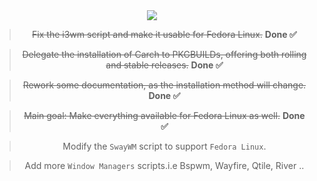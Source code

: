 <div align="center">

<img src="https://cdn-icons-png.flaticon.com/128/2387/2387635.png" />

</div>

<div align="center">

> ~~Fix the i3wm script and make it usable for Fedora Linux.~~ **Done ✅** 

> ~~Delegate the installation of Carch to PKGBUILDs, offering both rolling and stable releases.~~ **Done ✅**

> ~~Rework some documentation, as the installation method will change.~~ **Done ✅**

> ~~Main goal: Make everything available for Fedora Linux as well.~~ **Done ✅**

> Modify the `SwayWM` script to support `Fedora Linux`.

> Add more `Window Managers` scripts.i.e Bspwm, Wayfire, Qtile, River ..

</div>
